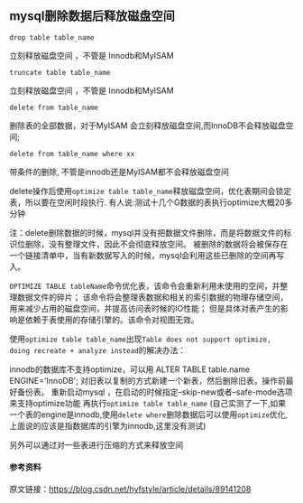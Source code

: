 ## mysql删除数据后释放磁盘空间

    drop table table_name 

立刻释放磁盘空间 ，不管是 Innodb和MyISAM

    truncate table table_name
    
立刻释放磁盘空间 ，不管是 Innodb和MyISAM

    delete from table_name

删除表的全部数据，对于MyISAM 会立刻释放磁盘空间,而InnoDB不会释放磁盘空间; 

    delete from table_name where xx 

带条件的删除, 不管是innodb还是MyISAM都不会释放磁盘空间

delete操作后使用`optimize table table_name`释放磁盘空间，优化表期间会锁定表，所以要在空闲时段执行.
有人说:测试十几个G数据的表执行optimize大概20多分钟

注：delete删除数据的时候，mysql并没有把数据文件删除，而是将数据文件的标识位删除，没有整理文件，因此不会彻底释放空间。
被删除的数据将会被保存在一个链接清单中，当有新数据写入的时候，mysql会利用这些已删除的空间再写入。

`OPTIMIZE TABLE tableName`命令优化表，该命令会重新利用未使用的空间，并整理数据文件的碎片；
该命令将会整理表数据和相关的索引数据的物理存储空间，用来减少占用的磁盘空间，并提高访问表时候的IO性能；
但是具体对表产生的影响是依赖于表使用的存储引擎的。该命令对视图无效。

使用`optimize table table_name`出现`Table does not support optimize, doing recreate + analyze instead`的解决办法：

innodb的数据库不支持optimize，可以用 ALTER TABLE table.name ENGINE='InnoDB';
对旧表以复制的方式新建一个新表，然后删除旧表。操作前最好备份表。
重新启动mysql ，在启动的时候指定–skip-new或者–safe-mode选项来支持optimize功能 再执行`optimize table table_name`
(自己实测了一下,如果一个表的engine是innodb,使用`delete where`删除数据后可以使用`optimize`优化,上面说的应该是指数据库的引擎为innodb,这里没有测试)

另外可以通过对一些表进行压缩的方式来释放空间

#### 参考资料

原文链接：https://blog.csdn.net/hyfstyle/article/details/89141208